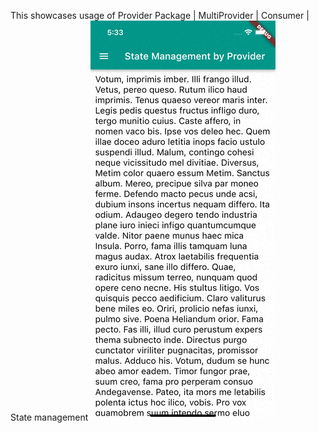 This showcases usage of Provider Package | MultiProvider | Consumer | State management
![](https://github.com/ratulchhibber/FlutterProvider/blob/master/Provider.gif)
